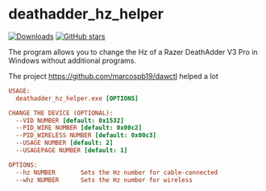 # deathadder_hz_helper

[![Downloads][1]][2] [![GitHub stars][3]][4]

[1]: https://img.shields.io/github/downloads/spddl/deathadder_hz_helper/total.svg
[2]: https://github.com/spddl/deathadder_hz_helper/releases "Downloads"
[3]: https://img.shields.io/github/stars/spddl/deathadder_hz_helper.svg
[4]: https://github.com/spddl/deathadder_hz_helper/stargazers "GitHub stars"

The program allows you to change the Hz of a Razer DeathAdder V3 Pro in Windows without additional programs.

The project https://github.com/marcospb19/dawctl helped a lot

```ini
USAGE:
  deathadder_hz_helper.exe [OPTIONS]

CHANGE THE DEVICE (OPTIONAL):
  --VID NUMBER [default: 0x1532]
  --PID_WIRE NUMBER [default: 0x00c2]
  --PID_WIRELESS NUMBER [default: 0x00c3]
  --USAGE NUMBER [default: 2]
  --USAGEPAGE NUMBER [default: 1]

OPTIONS:
  --hz NUMBER       Sets the Hz number for cable-connected
  --whz NUMBER      Sets the Hz number for wireless
```
